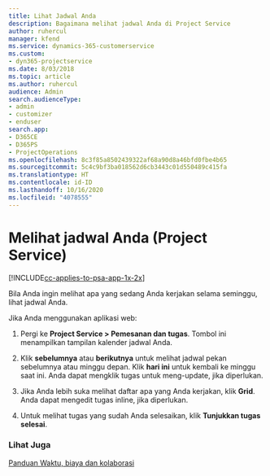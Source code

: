 ```yaml
---
title: Lihat Jadwal Anda
description: Bagaimana melihat jadwal Anda di Project Service
author: ruhercul
manager: kfend
ms.service: dynamics-365-customerservice
ms.custom:
- dyn365-projectservice
ms.date: 8/03/2018
ms.topic: article
ms.author: ruhercul
audience: Admin
search.audienceType:
- admin
- customizer
- enduser
search.app:
- D365CE
- D365PS
- ProjectOperations
ms.openlocfilehash: 8c3f85a8502439322af68a90d8a46bfd0fbe4b65
ms.sourcegitcommit: 5c4c9bf3ba018562d6cb3443c01d550489c415fa
ms.translationtype: HT
ms.contentlocale: id-ID
ms.lasthandoff: 10/16/2020
ms.locfileid: "4078555"
---
```

# <a name="view-your-schedule-project-service"></a>Melihat jadwal Anda (Project Service)

[!INCLUDE[cc-applies-to-psa-app-1x-2x](../includes/cc-applies-to-psa-app-1x-2x.md)]

Bila Anda ingin melihat apa yang sedang Anda kerjakan selama seminggu, lihat jadwal Anda.  
  
 Jika Anda menggunakan aplikasi web:  
  
1.  Pergi ke **Project Service > Pemesanan dan tugas**. Tombol ini menampilkan tampilan kalender jadwal Anda.  
  
2.  Klik **sebelumnya** atau **berikutnya** untuk melihat jadwal pekan sebelumnya atau minggu depan. Klik **hari ini** untuk kembali ke minggu saat ini. Anda dapat mengklik tugas untuk meng-update, jika diperlukan.  
  
3.  Jika Anda lebih suka melihat daftar apa yang Anda kerjakan, klik **Grid**. Anda dapat mengedit tugas inline, jika diperlukan.  
  
4.  Untuk melihat tugas yang sudah Anda selesaikan, klik **Tunjukkan tugas selesai**.  
  
### <a name="see-also"></a>Lihat Juga  
 [Panduan Waktu, biaya dan kolaborasi](../psa/time-expense-collaboration-guide.md)
